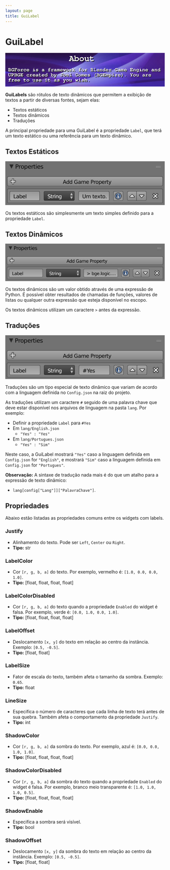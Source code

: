 ```yaml
---
layout: page
title: GuiLabel
---
```


# GuiLabel
![](https://github.com/bgempire/bgforce/raw/gh-pages/img/wiki-label-00.png)

**GuiLabels** são rótulos de texto dinâmicos que permitem a exibição de textos 
a partir de diversas fontes, sejam elas:

- Textos estáticos
- Textos dinâmicos
- Traduções

A principal propriedade para uma GuiLabel é a propriedade `Label`, que terá um 
texto estático ou uma referência para um texto dinâmico.

## Textos Estáticos

![](https://github.com/bgempire/bgforce/raw/gh-pages/img/wiki-label-01.png)

Os textos estáticos são simplesmente um texto simples definido para a 
propriedade `Label`.

## Textos Dinâmicos

![](https://github.com/bgempire/bgforce/raw/gh-pages/img/wiki-label-02.png)

Os textos dinâmicos são um valor obtido através de uma expressão de Python. É 
possível obter resultados de chamadas de funções, valores de listas ou 
qualquer outra expressão que esteja disponível no escopo.

Os textos dinâmicos utilizam um caractere `>` antes da expressão.

## Traduções

![](https://github.com/bgempire/bgforce/raw/gh-pages/img/wiki-label-03.png)

Traduções são um tipo especial de texto dinâmico que variam de acordo com a 
linguagem definida no `Config.json` na raiz do projeto.

As traduções utilizam um caractere `#` seguido de uma palavra chave que deve 
estar disponível nos arquivos de linguagem na pasta `lang`. Por exemplo:

- Definir a propriedade `Label` para `#Yes`
- Em `lang/English.json`
    - `"Yes" : "Yes"`
- Em `lang/Portugues.json`
    - `"Yes" : "Sim"`

Neste caso, a GuiLabel mostrará `"Yes"` caso a linguagem definida em 
`Config.json` for `"English"`, e mostrará `"Sim"` caso a linguagem definida 
em `Config.json` for `"Portugues"`.

**Observação:** A sintaxe de tradução nada mais é do que um atalho para a 
expressão de texto dinâmico:

- `lang[config["Lang"]]["PalavraChave"]`.

## Propriedades
Abaixo estão listadas as propriedades comuns entre os widgets com labels.

### Justify
- Alinhamento do texto. Pode ser `Left`, `Center` ou `Right`.
- **Tipo:** str

### LabelColor
- Cor `[r, g, b, a]` do texto. Por exemplo, vermelho é: `[1.0, 0.0, 0.0, 1.0]`.
- **Tipo:** [float, float, float, float]

### LabelColorDisabled
- Cor `[r, g, b, a]` do texto quando a propriedade `Enabled` do widget é falsa. Por exemplo, verde é: `[0.0, 1.0, 0.0, 1.0]`.
- **Tipo:** [float, float, float, float]

### LabelOffset
- Deslocamento `[x, y]` do texto em relação ao centro da instância. Exemplo: `[0.5, -0.5]`.
- **Tipo:** [float, float]

### LabelSize
- Fator de escala do texto, também afeta o tamanho da sombra. Exemplo: `0.65`.
- **Tipo:** float

### LineSize
- Especifica o número de caracteres que cada linha de texto terá antes de sua quebra. Também afeta o comportamento da propriedade `Justify`.
- **Tipo:** int

### ShadowColor
- Cor `[r, g, b, a]` da sombra do texto. Por exemplo, azul é: `[0.0, 0.0, 1.0, 1.0]`.
- **Tipo:** [float, float, float, float]

### ShadowColorDisabled
- Cor `[r, g, b, a]` da sombra do texto quando a propriedade `Enabled` do widget é falsa. Por exemplo, branco meio transparente é: `[1.0, 1.0, 1.0, 0.5]`.
- **Tipo:** [float, float, float, float]

### ShadowEnable
- Especifica a sombra será visível.
- **Tipo:** bool

### ShadowOffset
- Deslocamento `[x, y]` da sombra do texto em relação ao centro da instância. Exemplo: `[0.5, -0.5]`.
- **Tipo:** [float, float]
